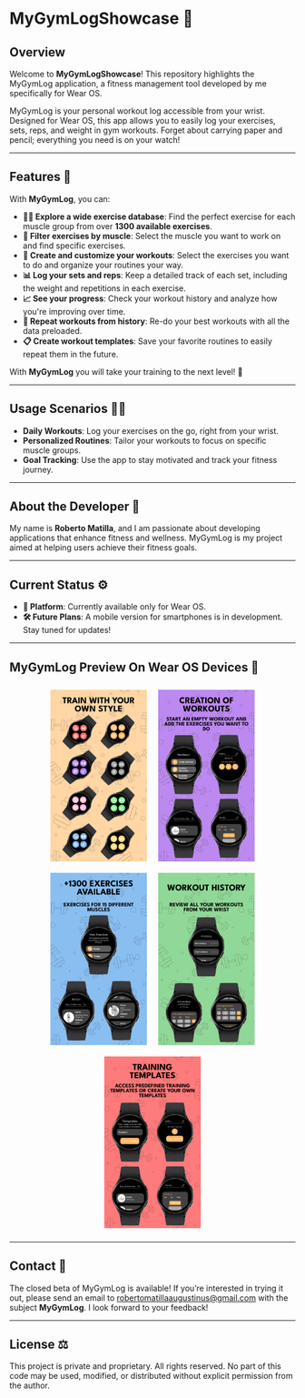 # MyGymLogShowcase 🚀

<!--![MyGymLog Logo](URL_DEL_LOGO) <!-- Opcional: añade la URL de tu logo aquí -->

## Overview

Welcome to **MyGymLogShowcase**! This repository highlights the MyGymLog application, a fitness management tool developed by me specifically for Wear OS. 

MyGymLog is your personal workout log accessible from your wrist. Designed for Wear OS, this app allows you to easily log your exercises, sets, reps, and weight in gym workouts. Forget about carrying paper and pencil; everything you need is on your watch!

---

## Features 🌟

With **MyGymLog**, you can:

- **🏋️‍♂️ Explore a wide exercise database**: Find the perfect exercise for each muscle group from over **1300 available exercises**.
- **💪 Filter exercises by muscle**: Select the muscle you want to work on and find specific exercises.
- **📝 Create and customize your workouts**: Select the exercises you want to do and organize your routines your way.
- **📊 Log your sets and reps**: Keep a detailed track of each set, including the weight and repetitions in each exercise.
- **📈 See your progress**: Check your workout history and analyze how you're improving over time.
- **🔄 Repeat workouts from history**: Re-do your best workouts with all the data preloaded.
- **📋 Create workout templates**: Save your favorite routines to easily repeat them in the future.

With **MyGymLog** you will take your training to the next level! 🌟

---

## Usage Scenarios 🏋️‍♂️

- **Daily Workouts**: Log your exercises on the go, right from your wrist.
- **Personalized Routines**: Tailor your workouts to focus on specific muscle groups.
- **Goal Tracking**: Use the app to stay motivated and track your fitness journey.


---

## About the Developer 👤

My name is **Roberto Matilla**, and I am passionate about developing applications that enhance fitness and wellness. MyGymLog is my project aimed at helping users achieve their fitness goals.

---

## Current Status ⚙️

- **📱 Platform**: Currently available only for Wear OS.
- **🛠 Future Plans**: A mobile version for smartphones is in development. Stay tuned for updates!

---

## MyGymLog Preview On Wear OS Devices 📸
<div style="display: flex; justify-content: center; flex-wrap: wrap;">
    <img src="https://github.com/RobertoMati/MyGymLogShowcase/blob/a9e95a40ab1ad0526cec5ffb31cbb99cdd5be889/ING0.png" alt="Descripción de la imagen" width="170" style="margin: 10px;"/>
    <img src="https://github.com/RobertoMati/MyGymLogShowcase/blob/a9e95a40ab1ad0526cec5ffb31cbb99cdd5be889/ING1.png" alt="Descripción de la imagen" width="170" style="margin: 10px;"/>
  <img src="https://github.com/RobertoMati/MyGymLogShowcase/blob/a9e95a40ab1ad0526cec5ffb31cbb99cdd5be889/ING2.png" alt="Descripción de la imagen" width="170" style="margin: 10px;"/>
    <img src="https://github.com/RobertoMati/MyGymLogShowcase/blob/a9e95a40ab1ad0526cec5ffb31cbb99cdd5be889/ING3.png" alt="Descripción de la imagen" width="170" style="margin: 10px;"/>
  <img src="https://github.com/RobertoMati/MyGymLogShowcase/blob/a9e95a40ab1ad0526cec5ffb31cbb99cdd5be889/ING4.png" alt="Descripción de la imagen" width="170" style="margin: 10px;"/>
</div>

---

## Contact 📨

The closed beta of MyGymLog is available! If you’re interested in trying it out, please send an email to [robertomatillaaugustinus@gmail.com](mailto:robertomatillaaugustinus@gmail.com) with the subject **MyGymLog**. I look forward to your feedback!

---

## License ⚖️

This project is private and proprietary. All rights reserved. No part of this code may be used, modified, or distributed without explicit permission from the author.

